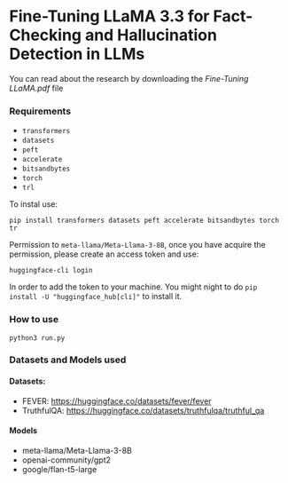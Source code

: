# Fine-Tuning LLaMA 3.3 for Fact-Checking and Hallucination Detection in LLMs

You can read about the research by downloading the *Fine-Tuning LLaMA.pdf* file

### Requirements

- `transformers`
- `datasets`
- `peft`
- `accelerate`
- `bitsandbytes`
- `torch`
- `trl`

To instal use:

```cli
pip install transformers datasets peft accelerate bitsandbytes torch tr
```

Permission to `meta-llama/Meta-Llama-3-8B`, once you have acquire the permission, please create an access token and use:

```cli
huggingface-cli login
```

In order to add the token to your machine. You might night to do `pip install -U "huggingface_hub[cli]"` to install it.


### How to use

```cli
python3 run.py
```

### Datasets and Models used

#### Datasets:

- FEVER: https://huggingface.co/datasets/fever/fever
- TruthfulQA: https://huggingface.co/datasets/truthfulqa/truthful_qa

#### Models

- meta-llama/Meta-Llama-3-8B
- openai-community/gpt2
- google/flan-t5-large







